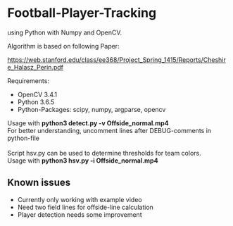 # Football-Player-Tracking

using Python with Numpy and OpenCV.

Algorithm is based on following Paper: 

https://web.stanford.edu/class/ee368/Project_Spring_1415/Reports/Cheshire_Halasz_Perin.pdf

Requirements:
* OpenCV 3.4.1
* Python 3.6.5
* Python-Packages: scipy, numpy, argparse, opencv

Usage with **python3 detect.py -v Offside_normal.mp4** <br/>
For better understanding, uncomment lines after DEBUG-comments in python-file
<br/>
<br/>
Script hsv.py can be used to determine thresholds for team colors. <br/>
Usage with **python3 hsv.py -i Offside_normal.mp4** 

## Known issues
* Currently only working with example video
* Need two field lines for offside-line calculation
* Player detection needs some improvement 
